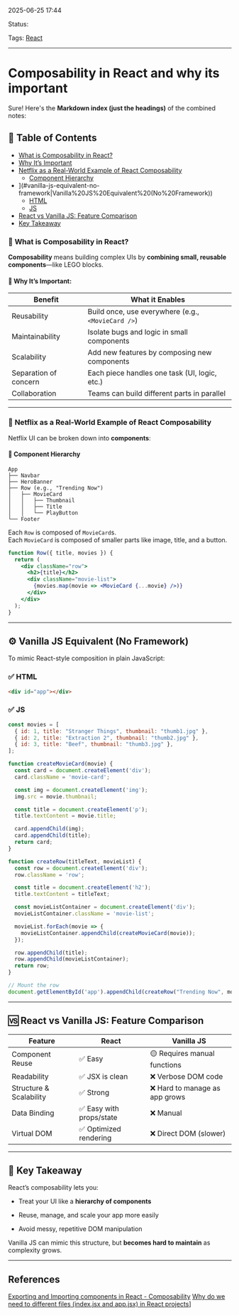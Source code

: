 
2025-06-25 17:44

Status:

Tags: [React](../../../3%20-%20Tags/React.md)

---
# Composability in React and why its important


Sure! Here's the **Markdown index (just the headings)** of the combined notes:

## 📘 Table of Contents

- [What is Composability in React?](#what-is-composability-in-react)
- [Why It’s Important](#why-its-important)
- [Netflix as a Real-World Example of React Composability](#netflix-as-a-real-world-example-of-react-composability)
  - [Component Hierarchy](#component-hierarchy)
- [](No%20Framework)](#vanilla-js-equivalent-no-framework|Vanilla%20JS%20Equivalent%20(No%20Framework))
  - [HTML](#html)
  - [JS](#js)
- [React vs Vanilla JS: Feature Comparison](#react-vs-vanilla-js-feature-comparison)
- [Key Takeaway](#key-takeaway)

### 🧩 **What is Composability in React?**

**Composability** means building complex UIs by **combining small, reusable components**—like LEGO blocks.

#### 🧠 Why It’s Important:

| Benefit               | What it Enables                                    |
| --------------------- | -------------------------------------------------- |
| Reusability           | Build once, use everywhere (e.g., `<MovieCard />`) |
| Maintainability       | Isolate bugs and logic in small components         |
| Scalability           | Add new features by composing new components       |
| Separation of concern | Each piece handles one task (UI, logic, etc.)      |
| Collaboration         | Teams can build different parts in parallel        |

---

### 🍿 **Netflix as a Real-World Example of React Composability**

Netflix UI can be broken down into **components**:

#### 🧱 Component Hierarchy

```text
App
├── Navbar
├── HeroBanner
├── Row (e.g., "Trending Now")
│   ├── MovieCard
│   │   ├── Thumbnail
│   │   ├── Title
│   │   └── PlayButton
└── Footer
```

Each `Row` is composed of `MovieCard`s.  
Each `MovieCard` is composed of smaller parts like image, title, and a button.

```jsx
function Row({ title, movies }) {
  return (
    <div className="row">
      <h2>{title}</h2>
      <div className="movie-list">
        {movies.map(movie => <MovieCard {...movie} />)}
      </div>
    </div>
  );
}
```

---

## ⚙️ Vanilla JS Equivalent (No Framework)

To mimic React-style composition in plain JavaScript:

### ✅ HTML

```html
<div id="app"></div>
```

### ✅ JS

```js
const movies = [
  { id: 1, title: "Stranger Things", thumbnail: "thumb1.jpg" },
  { id: 2, title: "Extraction 2", thumbnail: "thumb2.jpg" },
  { id: 3, title: "Beef", thumbnail: "thumb3.jpg" },
];

function createMovieCard(movie) {
  const card = document.createElement('div');
  card.className = 'movie-card';

  const img = document.createElement('img');
  img.src = movie.thumbnail;

  const title = document.createElement('p');
  title.textContent = movie.title;

  card.appendChild(img);
  card.appendChild(title);
  return card;
}

function createRow(titleText, movieList) {
  const row = document.createElement('div');
  row.className = 'row';

  const title = document.createElement('h2');
  title.textContent = titleText;

  const movieListContainer = document.createElement('div');
  movieListContainer.className = 'movie-list';

  movieList.forEach(movie => {
    movieListContainer.appendChild(createMovieCard(movie));
  });

  row.appendChild(title);
  row.appendChild(movieListContainer);
  return row;
}

// Mount the row
document.getElementById('app').appendChild(createRow("Trending Now", movies));
```

---

## 🆚 React vs Vanilla JS: Feature Comparison

| Feature                 | React                   | Vanilla JS                    |
| ----------------------- | ----------------------- | ----------------------------- |
| Component Reuse         | ✅ Easy                  | 🟡 Requires manual functions  |
| Readability             | ✅ JSX is clean          | ❌ Verbose DOM code            |
| Structure & Scalability | ✅ Strong                | ❌ Hard to manage as app grows |
| Data Binding            | ✅ Easy with props/state | ❌ Manual                      |
| Virtual DOM             | ✅ Optimized rendering   | ❌ Direct DOM (slower)         |

---

## 🧠 Key Takeaway

React’s composability lets you:

- Treat your UI like a **hierarchy of components**
    
- Reuse, manage, and scale your app more easily
    
- Avoid messy, repetitive DOM manipulation
    

Vanilla JS can mimic this structure, but **becomes hard to maintain** as complexity grows.

---
## References
[Exporting and Importing components in React - Composability](Exporting%20and%20Importing%20components%20in%20React%20-%20Composability.md)
[Why do we need to different files (index.jsx and app.jsx) in React projects](Why%20do%20we%20need%20to%20different%20files%20(index.jsx%20and%20app.jsx)%20in%20React%20projects.md)]